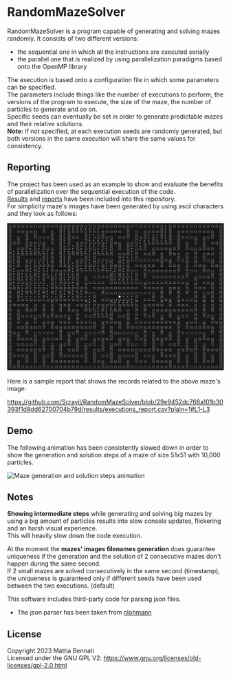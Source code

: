# RandomMazeSolver

RandomMazeSolver is a program capable of generating and solving mazes randomly.
It consists of two different versions:
- the sequential one in which all the instructions are executed serially
- the parallel one that is realized by using parallelization paradigms based onto the OpenMP library

The execution is based onto a configuration file in which some parameters can be specified.  
The parameters include things like the number of executions to perform, the versions of the program to execute,
the size of the maze, the number of particles to generate and so on.  
Specific seeds can eventually be set in order to generate predictable mazes and their relative solutions.  
**Note:** If not specified, at each execution seeds are randomly generated, but both versions in the same execution
will share the same values for consistency.

## Reporting
The project has been used as an example to show and evaluate the benefits of parallelization over the sequential execution of the code.  
[Results](https://github.com/Scrayil/RandomMazeSolver/tree/main/results) and [reports](https://github.com/Scrayil/RandomMazeSolver/tree/main/report) have been included into this repository.  
For simplicity maze's images have been generated by using ascii characters and they look as follows:  

![Solved maze's image](https://github.com/Scrayil/RandomMazeSolver/blob/915422667fad7649c702ba4d776dca17ba04e04b/report/media/images/solved_maze.png)    

Here is a sample report that shows the records related to the above maze's image:  

https://github.com/Scrayil/RandomMazeSolver/blob/29e9452dc768a101b30393f1d8dd62700704b79d/results/executions_report.csv?plain=1#L1-L3  

## Demo
The following animation has been consistently slowed down in order to show the generation and solution steps of a maze of size 51x51 with 10,000 particles.  

![Maze generation and solution steps animation](https://github.com/Scrayil/RandomMazeSolver/blob/11e5d3696a613f06434def7a01b5cf3651ec9e8d/report/media/video/slowed_down_steps.gif) 

## Notes
**Showing intermediate steps** while generating and solving big mazes by using a big amount of particles results into slow console updates, flickering and an harsh visual experience.  
This will heavily slow down the code execution.

At the moment the **mazes' images filenames generation** does guarantee uniqueness if the generation and the solution of 2 consecutive mazes don't happen during the same second.  
If 2 small mazes are solved consecutively in the same second (timestamp), the uniqueness is guaranteed only if different seeds have been used between the two executions. (default)  

This software includes third-party code for parsing json files.  
- The json parser has been taken from [nlohmann](https://github.com/nlohmann/json.git)

## License
Copyright 2023 Mattia Bennati  
Licensed under the GNU GPL V2: https://www.gnu.org/licenses/old-licenses/gpl-2.0.html
